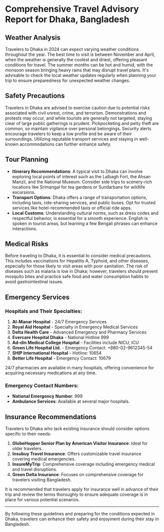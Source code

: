 
# Comprehensive Travel Advisory Report for Dhaka, Bangladesh

## Weather Analysis

Travelers to Dhaka in 2024 can expect varying weather conditions throughout the year. The best time to visit is between November and April, when the weather is generally the coolest and driest, offering pleasant conditions for travel. The summer months can be hot and humid, with the monsoon season bringing heavy rains that may disrupt travel plans. It's advisable to check the local weather updates regularly when planning your trip to ensure preparedness for unexpected weather changes.

## Safety Precautions

Travelers in Dhaka are advised to exercise caution due to potential risks associated with civil unrest, crime, and terrorism. Demonstrations and protests may occur, and while tourists are generally not targeted, staying clear of large public gatherings is prudent. Pickpocketing and petty theft are common, so maintain vigilance over personal belongings. Security alerts encourage travelers to keep a low profile and be aware of their surroundings. Utilizing reputable transport services and staying in well-known accommodations can further enhance safety.

## Tour Planning

- **Itinerary Recommendations**: A typical visit to Dhaka can involve exploring local points of interest such as the Lalbagh Fort, the Ahsan Manzil, and the National Museum. Consider side trips to scenery-rich locations like Srimangal for tea gardens or Sundarbans for wildlife excursions.
- **Transport Options**: Dhaka offers a range of transportation options, including taxis, ride-sharing services, and public buses. Opt for trusted services like hotel-recommended taxis or official ride apps.
- **Local Customs**: Understanding cultural norms, such as dress codes and respectful behavior, is essential for a smooth experience. English is spoken in tourist areas, but learning a few Bengali phrases can enhance interactions.

## Medical Risks

Before traveling to Dhaka, it is essential to consider medical precautions. This includes vaccinations for Hepatitis A, Typhoid, and other diseases, especially for those likely to visit areas with poor sanitation. The risk of diseases such as malaria is low in Dhaka; however, travelers should prevent mosquito bites and practice safe food and water consumption habits to avoid gastrointestinal issues.

## Emergency Services

### Hospitals and Their Specialties:
1. **Al-Manar Hospital** - 24/7 Emergency Services
2. **Royal Aid Hospital** - Specialty in Emergency Medical Services
3. **Delta Health Care** - Advanced Emergency and Pharmacy Services
4. **Evercare Hospital Dhaka** - National Hotline 999
5. **Ad-din Medical College Hospital** - Facilities include NICU, ICU
6. **Green Life Hospital Ltd.** - Emergency Contact: +880-02-9612345-54
7. **SHIP International Hospital** - Hotline: 10654
8. **Better Life Hospital** - Emergency Contact: 10679

24/7 pharmacies are available in many hospitals, offering convenience for acquiring necessary medications at any time.

### Emergency Contact Numbers:
- **National Emergency Number**: 999
- **Ambulance Services**: Available at several major hospitals.

## Insurance Recommendations

Travelers to Dhaka who lack existing insurance should consider options specific to their needs:

1. **GlobeHopper Senior Plan by American Visitor Insurance**: Ideal for older travelers.
2. **Insubuy Travel Insurance**: Offers customizable travel insurance covering medical emergencies.
3. **InsureMyTrip**: Comprehensive coverage including emergency medical and travel disruptions.
4. **Green Delta Insurance**: Focuses on comprehensive coverage for travelers visiting Bangladesh.

It is recommended that travelers apply for insurance well in advance of their trip and review the terms thoroughly to ensure adequate coverage is in place for various potential scenarios.

---

By following these guidelines and preparing for the conditions expected in Dhaka, travelers can enhance their safety and enjoyment during their stay in Bangladesh.
